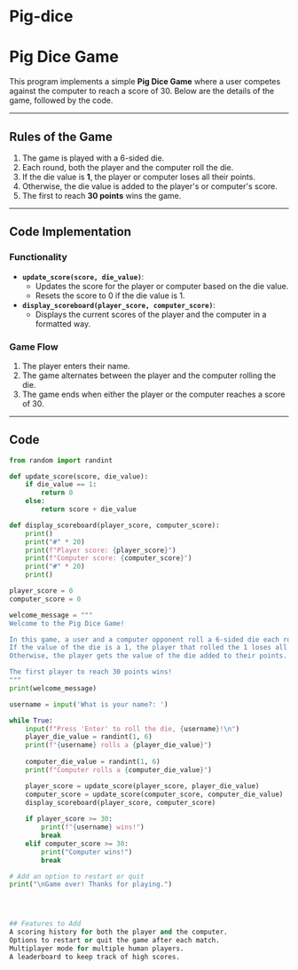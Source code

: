 # Pig-dice
# Pig Dice Game

This program implements a simple **Pig Dice Game** where a user competes against the computer to reach a score of 30. Below are the details of the game, followed by the code.

---

## Rules of the Game

1. The game is played with a 6-sided die.
2. Each round, both the player and the computer roll the die.
3. If the die value is **1**, the player or computer loses all their points.
4. Otherwise, the die value is added to the player's or computer's score.
5. The first to reach **30 points** wins the game.

---

## Code Implementation

### Functionality

- **`update_score(score, die_value)`**:
  - Updates the score for the player or computer based on the die value.
  - Resets the score to 0 if the die value is 1.
- **`display_scoreboard(player_score, computer_score)`**:
  - Displays the current scores of the player and the computer in a formatted way.

### Game Flow

1. The player enters their name.
2. The game alternates between the player and the computer rolling the die.
3. The game ends when either the player or the computer reaches a score of 30.

---

## Code

```python
from random import randint

def update_score(score, die_value):
    if die_value == 1:
        return 0
    else:
        return score + die_value

def display_scoreboard(player_score, computer_score):
    print()
    print("#" * 20)
    print(f"Player score: {player_score}")
    print(f"Computer score: {computer_score}")
    print("#" * 20)
    print()

player_score = 0
computer_score = 0

welcome_message = """
Welcome to the Pig Dice Game! 

In this game, a user and a computer opponent roll a 6-sided die each round. 
If the value of the die is a 1, the player that rolled the 1 loses all of their points.
Otherwise, the player gets the value of the die added to their points. 

The first player to reach 30 points wins!
"""
print(welcome_message)

username = input('What is your name?: ')

while True:
    input(f"Press 'Enter' to roll the die, {username}!\n")
    player_die_value = randint(1, 6)
    print(f"{username} rolls a {player_die_value}")
    
    computer_die_value = randint(1, 6)
    print(f"Computer rolls a {computer_die_value}")

    player_score = update_score(player_score, player_die_value)
    computer_score = update_score(computer_score, computer_die_value)
    display_scoreboard(player_score, computer_score)
    
    if player_score >= 30:
        print(f"{username} wins!")
        break
    elif computer_score >= 30:
        print("Computer wins!")
        break

# Add an option to restart or quit
print("\nGame over! Thanks for playing.")




## Features to Add
A scoring history for both the player and the computer.
Options to restart or quit the game after each match.
Multiplayer mode for multiple human players.
A leaderboard to keep track of high scores.
